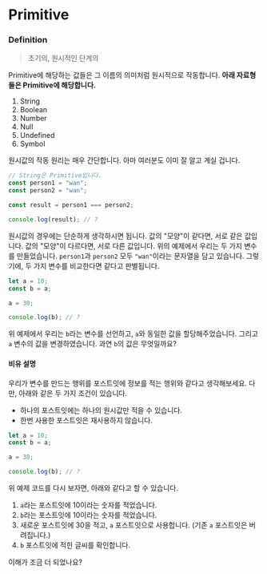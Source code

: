 # Primitive

### Definition

> 초기의, 원시적인 단계의

Primitive에 해당하는 값들은 그 이름의 의미처럼 원시적으로 작동합니다. **아래 자료형들은 Primitive에 해당합니다.**

1. String
2. Boolean
3. Number
4. Null
5. Undefined
6. Symbol

원시값의 작동 원리는 매우 간단합니다. 아마 여러분도 이미 잘 알고 계실 겁니다.

```javascript
// String은 Primitive입니다.
const person1 = "wan";
const person2 = "wan";

const result = person1 === person2;

console.log(result); // ?
```

원시값의 경우에는 단순하게 생각하시면 됩니다. 값의 "모양"이 같다면, 서로 같은 값입니다. 값의 "모양"이 다르다면, 서로 다른 값입니다. 위의 예제에서 우리는 두 가지 변수를 만들었습니다. `person1`과 `person2` 모두 `"wan"`이라는 문자열을 담고 있습니다. 그렇기에, 두 가지 변수를 비교한다면 같다고 판별됩니다.

```javascript
let a = 10;
const b = a;

a = 30;

console.log(b); // ?
```

위 예제에서 우리는 `b`라는 변수를 선언하고, `a`와 동일한 값을 할당해주었습니다. 그리고 `a` 변수의 값을 변경하였습니다. 과연 `b`의 값은 무엇일까요?

#### 비유 설명

우리가 변수를 만드는 행위를 포스트잇에 정보를 적는 행위와 같다고 생각해보세요. 다만, 아래와 같은 두 가지 조건이 있습니다.

* 하나의 포스트잇에는 하나의 원시값만 적을 수 있습니다.
* 한번 사용한 포스트잇은 재사용하지 않습니다.

```javascript
let a = 10;
const b = a;

a = 30;

console.log(b); // ?
```

위 예제 코드를 다시 보자면, 아래와 같다고 할 수 있습니다.

1. `a`라는 포스트잇에 10이라는 숫자를 적었습니다.
2. `b`라는 포스트잇에 10이라는 숫자를 적었습니다.
3. 새로운 포스트잇에 30을 적고, `a` 포스트잇으로 사용합니다. (기존 `a` 포스트잇은 버려집니다.)
4. `b` 포스트잇에 적힌 글씨를 확인합니다.

이해가 조금 더 되었나요?
